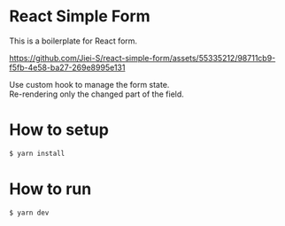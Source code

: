 # React Simple Form

This is a boilerplate for React form.


https://github.com/Jiei-S/react-simple-form/assets/55335212/98711cb9-f5fb-4e58-ba27-269e8995e131

Use custom hook to manage the form state.  
Re-rendering only the changed part of the field.

# How to setup

```bash
$ yarn install
```

# How to run

```bash
$ yarn dev
```
